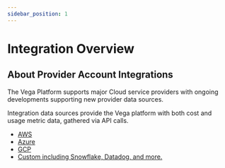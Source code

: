 ```yaml
---
sidebar_position: 1
---
```


# Integration Overview

## About Provider Account Integrations

The Vega Platform supports major Cloud service providers with ongoing developments supporting new provider data sources.

Integration data sources provide the Vega platform with both cost and usage metric data, gathered via API calls.

* [AWS](aws)
* [Azure](azure)
* [GCP](gcp)
* [Custom including Snowflake, Datadog, and more.](other)


